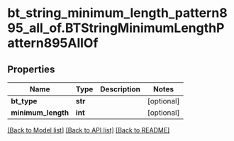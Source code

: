 # bt_string_minimum_length_pattern895_all_of.BTStringMinimumLengthPattern895AllOf

## Properties
Name | Type | Description | Notes
------------ | ------------- | ------------- | -------------
**bt_type** | **str** |  | [optional] 
**minimum_length** | **int** |  | [optional] 

[[Back to Model list]](../README.md#documentation-for-models) [[Back to API list]](../README.md#documentation-for-api-endpoints) [[Back to README]](../README.md)


